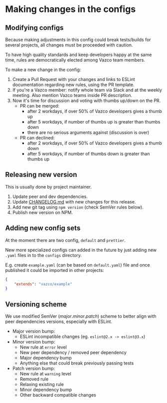 # Making changes in the configs

## Modifying configs

Because making adjustments in this config could break tests/builds for several projects, all changes must be proceeded with caution.

To have high quality standards and keep developers happy at the same time, rules are democratically elected among Vazco team members.

To make a new change in the config:

1. Create a Pull Request with your changes and links to ESLint documentation regarding new rules, using the PR template.
1. If you're a Vazco member: notify whole team via Slack and at the weekly meeting. Also mention Vazco teams inside PR description.
1. Now it's time for discussion and voting with thumbs up/down on the PR.
    - PR can be merged:
        - after 2 workdays, if over 50% of Vazco developers gives a thumb up
        - after 5 workdays, if number of thumbs up is greater than thumbs down
        - there are no serious arguments against (discussion is over)
    - PR can declined:
        - after 2 workdays, if over 50% of Vazco developers gives a thumb down
        - after 5 workdays, if number of thumbs down is greater than thumbs up

## Releasing new version

This is usually done by project maintainer.

1. Update peer and dev dependencies.
1. Update [CHANGELOG.md](CHANGELOG.md) with new changes for this release.
1. Add new git tag using `npm version` (check SemVer rules below).
1. Publish new version on NPM.

## Adding new config sets

At the moment there are two config, `default` and `prettier`.

New more specialized configs can added in the future by just adding new `.yaml` files in to the `configs` directory.

E.g. create `example.yaml` (can be based on `default.yaml`) file and once published it could be imported in other projects:

```json
{
    "extends": "vazco/example"
}
```

## Versioning scheme

We use modified SemVer (_major_._minor_._patch_) scheme to better align with peer dependencies versions, especially with ESLint.

- Major​ version bump:
    - ESLint incompatible changes (eg. `eslint@2.x -> eslint@3.x`)
- Minor ​version bump:
    - New rule at `error` level
    - New peer dependency / removed peer dependency
    - Major dependency bump
    - Anything else that could break previously passing tests
- Patch version bump​:
    - New rule at `warning` level
    - Removed rule
    - Relaxing existing rule
    - Minor dependency bump
    - Other backward compatible changes
